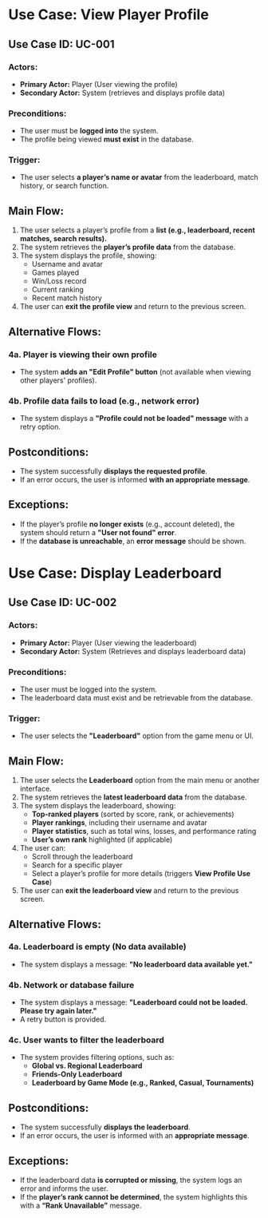 # Use Case: View Player Profile

## Use Case ID: UC-001

### Actors:
- **Primary Actor:** Player (User viewing the profile)
- **Secondary Actor:** System (retrieves and displays profile data)

### Preconditions:
- The user must be **logged into** the system.
- The profile being viewed **must exist** in the database.

### Trigger:
- The user selects **a player’s name or avatar** from the leaderboard, match history, or search function.

## Main Flow:
1. The user selects a player’s profile from a **list (e.g., leaderboard, recent matches, search results).**
2. The system retrieves the **player’s profile data** from the database.
3. The system displays the profile, showing:
    - Username and avatar
    - Games played
    - Win/Loss record
    - Current ranking
    - Recent match history
4. The user can **exit the profile view** and return to the previous screen.

## Alternative Flows:
### **4a. Player is viewing their own profile**
- The system **adds an "Edit Profile" button** (not available when viewing other players' profiles).

### **4b. Profile data fails to load (e.g., network error)**
- The system displays a **"Profile could not be loaded" message** with a retry option.

## Postconditions:
- The system successfully **displays the requested profile**.
- If an error occurs, the user is informed **with an appropriate message**.

## Exceptions:
- If the player’s profile **no longer exists** (e.g., account deleted), the system should return a **"User not found" error**.
- If the **database is unreachable**, an **error message** should be shown.

# **Use Case: Display Leaderboard**

## **Use Case ID:** UC-002

### **Actors:**
- **Primary Actor:** Player (User viewing the leaderboard)
- **Secondary Actor:** System (Retrieves and displays leaderboard data)

### **Preconditions:**
- The user must be logged into the system.
- The leaderboard data must exist and be retrievable from the database.

### **Trigger:**
- The user selects the **"Leaderboard"** option from the game menu or UI.

## **Main Flow:**
1. The user selects the **Leaderboard** option from the main menu or another interface.
2. The system retrieves the **latest leaderboard data** from the database.
3. The system displays the leaderboard, showing:
   - **Top-ranked players** (sorted by score, rank, or achievements)
   - **Player rankings**, including their username and avatar
   - **Player statistics**, such as total wins, losses, and performance rating
   - **User’s own rank** highlighted (if applicable)
4. The user can:
   - Scroll through the leaderboard
   - Search for a specific player
   - Select a player’s profile for more details (triggers **View Profile Use Case**)
5. The user can **exit the leaderboard view** and return to the previous screen.

## **Alternative Flows:**
### **4a. Leaderboard is empty (No data available)**
- The system displays a message: **"No leaderboard data available yet."**

### **4b. Network or database failure**
- The system displays a message: **"Leaderboard could not be loaded. Please try again later."**
- A retry button is provided.

### **4c. User wants to filter the leaderboard**
- The system provides filtering options, such as:
   - **Global vs. Regional Leaderboard**
   - **Friends-Only Leaderboard**
   - **Leaderboard by Game Mode (e.g., Ranked, Casual, Tournaments)**

## **Postconditions:**
- The system successfully **displays the leaderboard**.
- If an error occurs, the user is informed with an **appropriate message**.

## **Exceptions:**
- If the leaderboard data **is corrupted or missing**, the system logs an error and informs the user.
- If the **player’s rank cannot be determined**, the system highlights this with a **“Rank Unavailable”** message.


